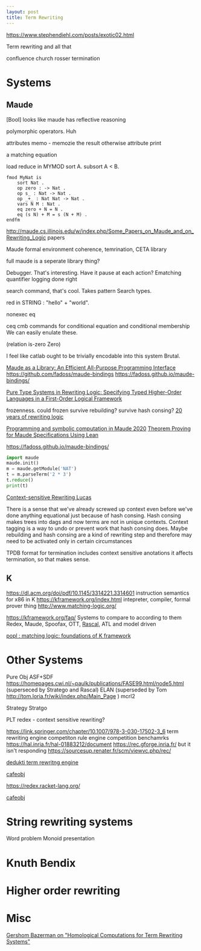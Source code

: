 ```yaml
---
layout: post
title: Term Rewriting
---
```



https://www.stephendiehl.com/posts/exotic02.html 

Term rewriting and all that

confluence
church rosser
termination

# Systems

## Maude

[Bool]
looks like maude has reflective reasoning

polymorphic operators. Huh

attributes
memo - memozie the result
otherwise attribute
print 

a matching equation

load
reduce in MYMOD 
sort A.
subsort A < B.

```
fmod MyNat is
    sort Nat .
    op zero : -> Nat .
    op s_ : Nat -> Nat .
    op _+_ : Nat Nat -> Nat .
    vars N M : Nat .
    eq zero + N = N .
    eq (s N) + M = s (N + M) .
endfm 
```

http://maude.cs.illinois.edu/w/index.php/Some_Papers_on_Maude_and_on_Rewriting_Logic papers

Maude formal environment
 coherence, temrination, 
 CETA library

 full maude is a seperate library thing?

 Debugger. That's interesting. Have it pause at each action?
 Ematching quantifier logging done right

 search command, that's cool.
 Takes pattern
 Search types. 

 red in STRING : "hello" + "world".

 nonexec eq

 ceq cmb commands for conditional equation and conditional membership
 We can easily enulate these.

(relation is-zero Zero)

I feel like catlab ought to be trivially encodable into this system
Brutal.

[Maude as a Library: An Efficient All-Purpose Programming Interface](https://link.springer.com/chapter/10.1007/978-3-031-12441-9_14)
https://github.com/fadoss/maude-bindings
https://fadoss.github.io/maude-bindings/

[Pure Type Systems in Rewriting Logic: Specifying Typed Higher-Order Languages in a First-Order Logical Framework](https://courses.engr.illinois.edu/cs522/sp2016/PureTypeSystemsInRewritingLogic.pdf)

frozenness. could frozen survive rebuilding? survive hash consing?
[20 years of rewriting logic](https://www.sciencedirect.com/science/article/pii/S1567832612000707)


[Programming and symbolic computation in Maude 2020](https://www.sciencedirect.com/science/article/am/pii/S2352220818301135)
[Theorem Proving for Maude Specifications Using Lean](https://link.springer.com/chapter/10.1007/978-3-031-17244-1_16)

https://fadoss.github.io/maude-bindings/
```python
import maude
maude.init()
m = maude.getModule('NAT')
t = m.parseTerm('2 * 3')
t.reduce()
print(t)
```

[Context-sensitive Rewriting Lucas](https://www.researchgate.net/publication/341029369_Context-Sensitive_Rewriting)

There is a sense that we've already screwed up context even before we've done anything equational just because of hash consing. Hash consing makes trees into dags and now terms are not in unique contexts.
Context tagging is a way to undo or prevent work that hash consing does.
Maybe rebuilding and hash consing are a kind of rewriting step and therefore may need to be activated only in certain circumstances

TPDB format for termination includes context sensitive anotations
it affects termination, so that makes sense.


## K
<https://dl.acm.org/doi/pdf/10.1145/3314221.3314601> instruction semantics for x86 in K
https://kframework.org/index.html
intepreter, compiler, formal prover thing
http://www.matching-logic.org/

https://kframework.org/faq/ 
Systems to compare to according to them
Redex, Maude, Spoofax, OTT, [Rascal](https://www.rascal-mpl.org/),  ATL and model driven

[popl : matching logic: foundations of K framework](https://www.youtube.com/watch?v=Awsv0BlJgbo&ab_channel=ACMSIGPLAN)

# Other Systems

Pure
Obj
ASF+SDF https://homepages.cwi.nl/~paulk/publications/FASE99.html/node5.html (superseced by Stratego and Rascal)
ELAN (superseded by Tom http://tom.loria.fr/wiki/index.php/Main_Page ) 
mcrl2

Strategy
Stratgo

PLT redex - context sensitive rewriting?

https://link.springer.com/chapter/10.1007/978-3-030-17502-3_6 term rewriting engine competiton
rule engine competition benchamrks 
https://hal.inria.fr/hal-01883212/document
https://rec.gforge.inria.fr/ but it isn't responding
https://sourcesup.renater.fr/scm/viewvc.php/rec/

[dedukti term rewritng engine](https://drops.dagstuhl.de/opus/volltexte/2020/12357/pdf/LIPIcs-FSCD-2020-35.pdf)

[cafeobj](https://cafeobj.org/intro/en/)

https://redex.racket-lang.org/

[cafeobj](https://cafeobj.org/intro/en/)

# String rewriting systems
Word problem
Monoid presentation

# Knuth Bendix



# Higher order rewriting


# Misc
[Gershom Bazerman on "Homological Computations for Term Rewriting Systems" ](https://www.youtube.com/watch?v=WdawrT-6Qzk&ab_channel=PapersWeLove)


